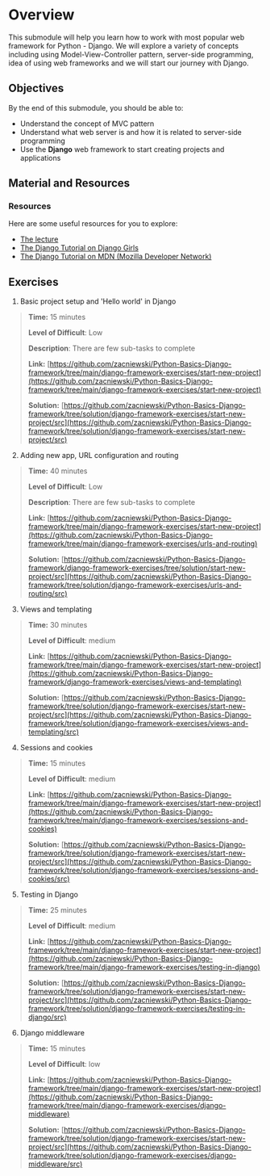 # Overview

This submodule will help you learn how to work with most popular web framework for Python - Django. We will explore a variety of concepts including using Model-View-Controller pattern, server-side programming, idea of using web frameworks and we will start our journey with Django.

## Objectives

By the end of this submodule, you should be able to:

* Understand the concept of MVC pattern
* Understand what web server is and how it is related to server-side programming
* Use the **Django** web framework to start creating projects and applications

## Material and Resources

### Resources

Here are some useful resources for you to explore:

* [The lecture](https://docs.google.com/presentation/d/1-yZjXlJYil2NfeydVLN-b3PS1HvP15NcvIx0GubLA7g/edit?usp=sharing)
* [The Django Tutorial on Django Girls](https://tutorial.djangogirls.org/en/)
* [The Django Tutorial on MDN (Mozilla Developer Network)](https://developer.mozilla.org/en-US/docs/Learn/Server-side/Django)


## Exercises

1. Basic project setup and 'Hello world' in Django
> **Time:** 15 minutes
>
> **Level of Difficult**: Low
>
> **Description**: There are few sub-tasks to complete
>
> **Link:** [https://github.com/zacniewski/Python-Basics-Django-framework/tree/main/django-framework-exercises/start-new-project](https://github.com/zacniewski/Python-Basics-Django-framework/tree/main/django-framework-exercises/start-new-project)
>
> **Solution:** [https://github.com/zacniewski/Python-Basics-Django-framework/tree/solution/django-framework-exercises/start-new-project/src](https://github.com/zacniewski/Python-Basics-Django-framework/tree/solution/django-framework-exercises/start-new-project/src)

2. Adding new app, URL configuration and routing 
> **Time:** 40 minutes
>
> **Level of Difficult**: Low
>
> **Description**: There are few sub-tasks to complete
>
> **Link:** [https://github.com/zacniewski/Python-Basics-Django-framework/tree/main/django-framework-exercises/start-new-project](https://github.com/zacniewski/Python-Basics-Django-framework/tree/main/django-framework-exercises/urls-and-routing)
>
> **Solution:** [https://github.com/zacniewski/Python-Basics-Django-framework/django-framework-exercises/tree/solution/start-new-project/src](https://github.com/zacniewski/Python-Basics-Django-framework/tree/solution/django-framework-exercises/urls-and-routing/src)

3. Views and templating
> **Time:** 30 minutes
>
> **Level of Difficult**: medium
>
> **Link:** [https://github.com/zacniewski/Python-Basics-Django-framework/tree/main/django-framework-exercises/start-new-project](https://github.com/zacniewski/Python-Basics-Django-framework/django-framework-exercises/views-and-templating)
>
> **Solution:** [https://github.com/zacniewski/Python-Basics-Django-framework/tree/solution/django-framework-exercises/start-new-project/src](https://github.com/zacniewski/Python-Basics-Django-framework/tree/solution/django-framework-exercises/views-and-templating/src)

4. Sessions and cookies
> **Time:** 15 minutes
>
> **Level of Difficult**: medium
>
> **Link:** [https://github.com/zacniewski/Python-Basics-Django-framework/tree/main/django-framework-exercises/start-new-project](https://github.com/zacniewski/Python-Basics-Django-framework/tree/main/django-framework-exercises/sessions-and-cookies)
>
> **Solution:** [https://github.com/zacniewski/Python-Basics-Django-framework/tree/solution/django-framework-exercises/start-new-project/src](https://github.com/zacniewski/Python-Basics-Django-framework/tree/solution/django-framework-exercises/sessions-and-cookies/src)

5. Testing in Django
> **Time:** 25 minutes
>
> **Level of Difficult**: medium
>
> **Link:** [https://github.com/zacniewski/Python-Basics-Django-framework/tree/main/django-framework-exercises/start-new-project](https://github.com/zacniewski/Python-Basics-Django-framework/tree/main/django-framework-exercises/testing-in-django)
>
> **Solution:** [https://github.com/zacniewski/Python-Basics-Django-framework/tree/solution/django-framework-exercises/start-new-project/src](https://github.com/zacniewski/Python-Basics-Django-framework/tree/solution/django-framework-exercises/testing-in-django/src)


6. Django middleware
> **Time:** 15 minutes
>
> **Level of Difficult**: low
>
> **Link:** [https://github.com/zacniewski/Python-Basics-Django-framework/tree/main/django-framework-exercises/start-new-project](https://github.com/zacniewski/Python-Basics-Django-framework/tree/main/django-framework-exercises/django-middleware)
>
> **Solution:** [https://github.com/zacniewski/Python-Basics-Django-framework/tree/solution/django-framework-exercises/start-new-project/src](https://github.com/zacniewski/Python-Basics-Django-framework/tree/solution/django-framework-exercises/django-middleware/src)
